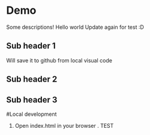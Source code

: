 # Demo
Some descriptions!
Hello world
Update again for test :D

## Sub header 1
Will save it to github from local visual code
## Sub header 2
## Sub header 3
#Local development
1. Open index.html in your browser . TEST